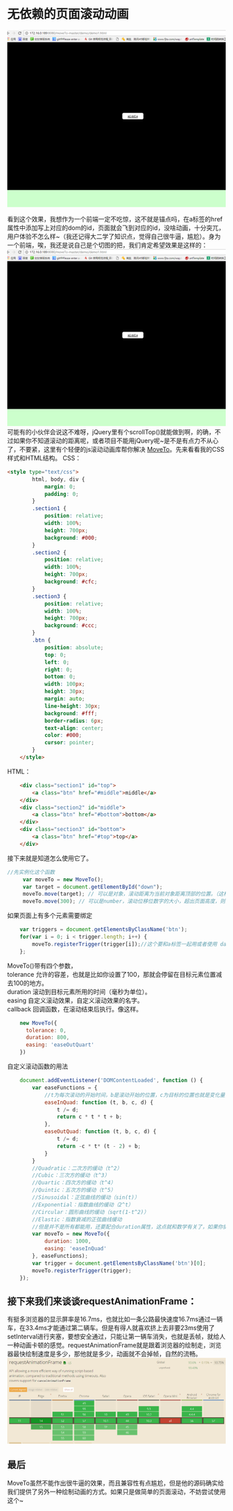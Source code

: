 # 无依赖的页面滚动动画
![Alt text](./img/demo1.gif)

看到这个效果，我想作为一个前端一定不吃惊，这不就是锚点吗，在a标签的href属性中添加写上对应的dom的id，页面就会飞到对应的id，没啥动画，十分突兀，用户体验不怎么样~（我还记得大二学了知识点，觉得自己很牛逼，尴尬）。身为一个前端，唉，我还是说自己是个切图的把，我们肯定希望效果是这样的：
![Alt text](./img/demo2.gif)
可能有的小伙伴会说这不难呀，jQuery里有个scrollTop()就能做到啊，的确，不过如果你不知道滚动的距离呢，或者项目不能用jQuery呢~是不是有点力不从心了，不要紧，这里有个轻便的js滚动动画库帮你解决 [MoveTo](https://github.com/hsnaydd/moveTo "MoveTo")。先来看看我的CSS样式和HTML结构。
CSS：
``` HTML
<style type="text/css">
        html, body, div {
            margin: 0;
            padding: 0;
        }
        .section1 {
            position: relative;
            width: 100%;
            height: 700px;
            background: #000;
        }
        .section2 {
            position: relative;
            width: 100%;
            height: 700px;
            background: #cfc;
        }
        .section3 {
            position: relative;
            width: 100%;
            height: 700px;
            background: #ccc;
        }
        .btn {
            position: absolute;
            top: 0;
            left: 0;
            right: 0;
            bottom: 0;
            width: 100px;
            height: 30px;
            margin: auto;
            line-height: 30px;
            background: #fff;
            border-radius: 6px;
            text-align: center;
            color: #000;
            cursor: pointer;
        }
    </style>
```
HTML：
``` html
    <div class="section1" id="top">
        <a class="btn" href="#middle">middle</a>   
    </div>
    <div class="section2" id="middle">
        <a class="btn" href="#bottom">bottom</a>
    </div>
    <div class="section3" id="bottom">
        <a class="btn" href="#top">top</a> 
    </div>
```
接下来就是知道怎么使用它了。
``` javascript
//先实例化这个函数
     var moveTo = new MoveTo();
     var target = document.getElementById("down");
     moveTo.move(target); // 可以是对象，滚动距离为当前对象距离顶部的位置。（这样直接滚动到id为down所在的位置）
     moveTo.move(300); // 可以是number，滚动位移位数字的大小，超出页面高度，则滚动到最底部。（这样页面滚动300px的距离）
```
如果页面上有多个元素需要绑定
``` javascript
    var triggers = document.getElementsByClassName('btn');
    for(var i = 0; i < trigger.length; i++) {
        moveTo.registerTrigger(trigger[i]);//这个要和a标签一起用或者使用 data-target="#target" 比较好，a标签中的href写id是一个锚点连接，点击的话他会直接到这个id所对应的盒模型，没有滚动的过渡效果，当然你也可以不在a标签href写值或者不给 data-target 赋值，那他就会滚动到第一个元素。
    };
```
MoveTo()带有四个参数，<br />tolerance 允许的容差，也就是比如你设置了100，那就会停留在目标元素位置减去100的地方。<br />duration 滚动到目标元素所用的时间（毫秒为单位）。<br />easing 自定义滚动效果，自定义滚动效果的名字。<br />callback 回调函数，在滚动结束后执行。像这样。
```javascript
    new MoveTo({
      tolerance: 0,
      duration: 800,
      easing: 'easeOutQuart'
    })
```
自定义滚动函数的用法
```javascript
    document.addEventListener('DOMContentLoaded', function () {
        var easeFunctions = {
            //t为每次滚动的开始时间，b是滚动开始的位置，c为目标的位置也就是变化量，d为滚动的时间，然后return出对应的距离，把距离给window.scroll(0,这个值)进行滚动，看到window对象，就以为着他的父元素只能是body了~（我原本想用他做一个横向移动的东西~），而且scroll(x,y)这个函数只能支持有滚动条状态下的移动（我原本想做一个点击横向滚动ppt类型的动画~又失败了），这里要特别说明的是他的滚动不是我们以往用的计时器加offset或者是CSS3 transition或animation，他使用了requestAnimationFrame()这个鲜有人问津的函数。稍后，我们简单的说下这个函数。
            easeInQuad: function (t, b, c, d) {
                t /= d;
                return c * t * t + b;
            },
            easeOutQuad: function (t, b, c, d) {
                t /= d;
                return -c * t* (t - 2) + b;
            }
        }   
        //Quadratic：二次方的缓动（t^2）
        //Cubic：三次方的缓动（t^3）
        //Quartic：四次方的缓动（t^4）
        //Quintic：五次方的缓动（t^5）
        //Sinusoidal：正弦曲线的缓动（sin(t)）
        //Exponential：指数曲线的缓动（2^t）
        //Circular：圆形曲线的缓动（sqrt(1-t^2)）
        //Elastic：指数衰减的正弦曲线缓动
        //但是并不是所有都能用，还要配合duration属性，这点就和数学有关了，如果你提供的缓动和duration计算出来会无限趋于1，那可能就会造成无法滚动~（这里我就把自己给坑了，想了一个晚上为啥我写的函数不能滚动。虽说当年我物理曾经拿过全市前200名，当然参加都是全市的高中顶尖学生，很惨的是总人数就200~尴尬）。
        var moveTo = new MoveTo({
            duration: 1000,
            easing: 'easeInQuad'
        }, easeFunctions);
        var trigger = document.getElementsByClassName('btn')[0];
        moveTo.registerTrigger(trigger);
    });
```
## 接下来我们来谈谈requestAnimationFrame：

有挺多浏览器的显示屏率是16.7ms，也就比如一条公路最快速度16.7ms通过一辆车，在33.4ms才能通过第二辆车。但是有得人就喜欢挤上去非要23ms使用了setInterval进行夹塞，要想安全通过，只能让第一辆车消失，也就是丢帧，就给人一种动画卡顿的感觉。requestAnimationFrame就是跟着浏览器的绘制走，浏览器最快绘制速度是多少，那他就是多少，动画就不会掉帧，自然的流畅。
![Alt text](./img/jianrong.png)
## 最后

MoveTo虽然不能作出很牛逼的效果，而且兼容性有点尴尬，但是他的源码确实给我们提供了另外一种绘制动画的方式。如果只是做简单的页面滚动，不妨尝试使用这个~
